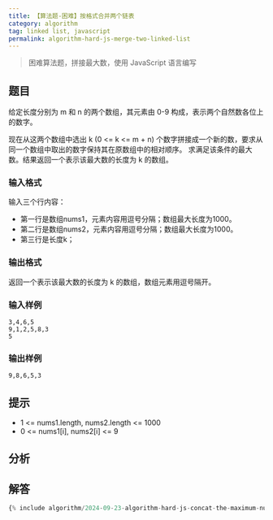 ```yaml
---
title: 【算法题-困难】按格式合并两个链表
category: algorithm
tag: linked list, javascript
permalink: algorithm-hard-js-merge-two-linked-list
---
```


> 困难算法题，拼接最大数，使用 JavaScript 语言编写

## 题目

给定长度分别为 m 和 n 的两个数组，其元素由 0-9 构成，表示两个自然数各位上的数字。

现在从这两个数组中选出 k (0 <= k <= m + n) 个数字拼接成一个新的数，要求从同一个数组中取出的数字保持其在原数组中的相对顺序。
求满足该条件的最大数。结果返回一个表示该最大数的长度为 k 的数组。

### 输入格式

输入三个行内容：

* 第一行是数组nums1，元素内容用逗号分隔；数组最大长度为1000。
* 第二行是数组nums2，元素内容用逗号分隔；数组最大长度为1000。
* 第三行是长度k；

### 输出格式

返回一个表示该最大数的长度为 k 的数组，数组元素用逗号隔开。

### 输入样例

```plaintext
3,4,6,5
9,1,2,5,8,3
5
```

### 输出样例

```plaintext
9,8,6,5,3
```

## 提示

* 1 <= nums1.length, nums2.length <= 1000
* 0 <= nums1[i], nums2[i] <= 9

## 分析

## 解答

```js
{% include algorithm/2024-09-23-algorithm-hard-js-concat-the-maximum-number.js %}
```
